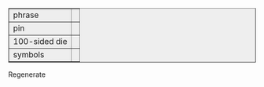 <!--
.. link:
.. description:
.. tags:
.. date: 2013/05/14 23:35:17
.. title: Password new
.. slug: password_new
-->

<table style="background-color: rgb(238, 238, 238);" border="1" cellpadding="1" cellspacing="5">
<tr><td> phrase </td><td id='phrase'></td>
<tr><td> pin </td><td id='pin'></td>
<tr><td> 100-sided die </td><td id='die100'></td>
<tr><td> symbols </td><td id='symbols'></td>
<table>

<p id='redo'> Regenerate </p>

<script type="text/javascript" src="password_new.js"></script>

</script>
